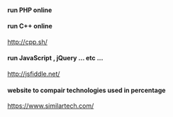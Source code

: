 #### run PHP online


#### run C++ online
http://cpp.sh/

#### run JavaScript , jQuery ... etc ...
http://jsfiddle.net/

#### website to compair technologies used in percentage
https://www.similartech.com/
